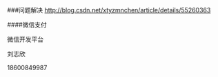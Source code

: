 ###问题解决
http://blog.csdn.net/xtyzmnchen/article/details/55260363


####微信支付

微信开发平台

刘志欣 

18600849987